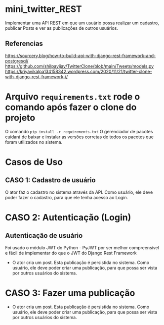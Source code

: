 
# mini_twitter_REST
Implementar uma API REST em que um usuário possa realizar um cadastro, publicar Posts e ver as publicações de outros usuários.

## Referencias
https://sourcery.blog/how-to-build-api-with-django-rest-framework-and-postgresql/
https://github.com/shilpavijay/TwitterClone/blob/main/Tweets/models.py
https://kriyavikalpa134158342.wordpress.com/2020/11/21/twitter-clone-with-django-rest-framework-i/

# Arquivo `requirements.txt` rode o comando após fazer o clone do projeto
 O comando `pip install -r requirements.txt`
 O gerenciador de pacotes cuidará de baixar e instalar as versões corretas de todos os pacotes que foram utilizados no sistema.


# Casos de Uso
## CASO 1: Cadastro de usuário
O ator faz o cadastro no sistema através da API. Como usuário, ele deve poder fazer o cadastro, para que ele tenha acesso ao Login. 

# CASO 2: Autenticação (Login)
## Autenticação de usuário
Foi usado o módulo JWT do Python - PyJWT por ser melhor compreensível e fácil de implementar do que o JWT do Django Rest Framework
- O ator cria um post. Esta publicação é persistida no sistema. Como usuário, ele deve poder criar uma publicação, para que possa ser vista por outros usuários do sistema.

# CASO 3: Fazer uma publicação
- O ator cria um post. Esta publicação é persistida no sistema. Como usuário, ele deve poder criar uma publicação, para que possa ser vista por outros usuários do sistema.